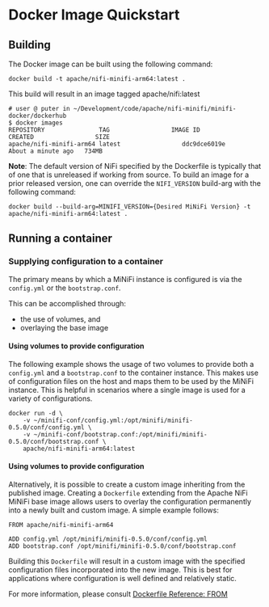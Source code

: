 <!--
  Licensed to the Apache Software Foundation (ASF) under one or more
  contributor license agreements.  See the NOTICE file distributed with
  this work for additional information regarding copyright ownership.
  The ASF licenses this file to You under the Apache License, Version 2.0
  (the "License"); you may not use this file except in compliance with
  the License.  You may obtain a copy of the License at
  
      http://www.apache.org/licenses/LICENSE-2.0
      
  Unless required by applicable law or agreed to in writing, software
  distributed under the License is distributed on an "AS IS" BASIS,
  WITHOUT WARRANTIES OR CONDITIONS OF ANY KIND, either express or implied.
  See the License for the specific language governing permissions and
  limitations under the License.
-->
# Docker Image Quickstart

  
## Building
The Docker image can be built using the following command:

    docker build -t apache/nifi-minifi-arm64:latest .

This build will result in an image tagged apache/nifi:latest

    # user @ puter in ~/Development/code/apache/nifi-minifi/minifi-docker/dockerhub
    $ docker images
    REPOSITORY               TAG                 IMAGE ID            CREATED                 SIZE
    apache/nifi-minifi-arm64 latest                 ddc9dce6019e        About a minute ago   734MB
**Note**: The default version of NiFi specified by the Dockerfile is typically that of one that is unreleased if working from source.
To build an image for a prior released version, one can override the `NIFI_VERSION` build-arg with the following command:
    
    docker build --build-arg=MINIFI_VERSION={Desired MiNiFi Version} -t apache/nifi-minifi-arm64:latest .

## Running a container

### Supplying configuration to a container
The primary means by which a MiNiFi instance is configured is via the `config.yml` or the `bootstrap.conf`.

This can be accomplished through:
 * the use of volumes, and
  * overlaying the base image

#### Using volumes to provide configuration
The following example shows the usage of two volumes to provide both a `config.yml` and a `bootstrap.conf` to the container instance.  This makes use of configuration files on the host and maps them to be used by the MiNiFi instance.  This is helpful in scenarios where a single image is used for a variety of configurations.

    docker run -d \
        -v ~/minifi-conf/config.yml:/opt/minifi/minifi-0.5.0/conf/config.yml \
        -v ~/minifi-conf/bootstrap.conf:/opt/minifi/minifi-0.5.0/conf/bootstrap.conf \
        apache/nifi-minifi-arm64:latest
        
#### Using volumes to provide configuration
Alternatively, it is possible to create a custom image inheriting from the published image.  Creating a `Dockerfile` extending from the Apache NiFi MiNiFi base image allows users to overlay the configuration permanently into a newly built and custom image.  A simple example follows:

    FROM apache/nifi-minifi-arm64
    
    ADD config.yml /opt/minifi/minifi-0.5.0/conf/config.yml
    ADD bootstrap.conf /opt/minifi/minifi-0.5.0/conf/bootstrap.conf
    
Building this `Dockerfile` will result in a custom image with the specified configuration files incorporated into the new image.  This is best for applications where configuration is well defined and relatively static.

For more information, please consult [Dockerfile Reference: FROM](https://docs.docker.com/engine/reference/builder/#from)



